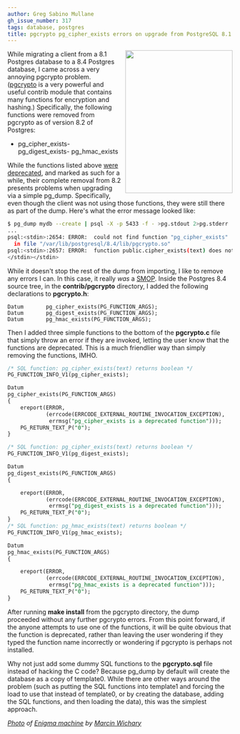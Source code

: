```yaml
---
author: Greg Sabino Mullane
gh_issue_number: 317
tags: database, postgres
title: pgcrypto pg_cipher_exists errors on upgrade from PostgreSQL 8.1
---
```


<a href="/blog/2010/06/10/pgcrypto-pgcipherexists-errors-on/image-0-big.jpeg" onblur="try {parent.deselectBloggerImageGracefully();} catch(e) {}"><img alt="" border="0" id="BLOGGER_PHOTO_ID_5481227901047595058" src="/blog/2010/06/10/pgcrypto-pgcipherexists-errors-on/image-0.jpeg" style="float:right; margin:0 0 10px 10px;cursor:pointer; cursor:hand;width: 240px; height: 320px;"/></a>

 While migrating a client from a 8.1 Postgres database to a 8.4 Postgres database, I came across a very annoying pgcrypto problem. ([pgcrypto](http://www.postgresql.org/docs/current/static/pgcrypto.html) is a very powerful and useful contrib module that contains many functions for encryption and hashing.) Specifically, the following functions were removed from pgcrypto as of version 8.2 of Postgres:

- pg_cipher_exists- pg_digest_exists- pg_hmac_exists

While the functions listed above [were deprecated](http://www.mail-archive.com/pgsql-hackers@postgresql.org/msg81136.html), and marked as such for a while, their complete removal from 8.2 presents problems when upgrading via a simple pg_dump. Specifically, even though the client was not using those functions, they were still there as part of the dump. Here's what the error message looked like:

```bash
$ pg_dump mydb --create | psql -X -p 5433 -f - >pg.stdout 2>pg.stderr
...
psql:<stdin>:2654: ERROR:  could not find function "pg_cipher_exists"
  in file "/var/lib/postgresql/8.4/lib/pgcrypto.so"
psql:<stdin>:2657: ERROR:  function public.cipher_exists(text) does not exist
</stdin></stdin>
```

While it doesn't stop the rest of the dump from importing, I like to remove any errors I can. In this case, it really *was* a [SMOP](http://en.wikipedia.org/wiki/Small_matter_of_programming). Inside the Postgres 8.4 source tree, in the **contrib/pgcrypto** directory, I added the following declarations to **pgcrypto.h**:

```nohighlight
Datum       pg_cipher_exists(PG_FUNCTION_ARGS);
Datum       pg_digest_exists(PG_FUNCTION_ARGS);
Datum       pg_hmac_exists(PG_FUNCTION_ARGS);
```

Then I added three simple functions to the bottom of the **pgcrypto.c** file that simply throw an error if they are invoked, letting the user know that the functions are deprecated. This is a much friendlier way than simply removing the functions, IMHO.

```sql
/* SQL function: pg_cipher_exists(text) returns boolean */
PG_FUNCTION_INFO_V1(pg_cipher_exists);

Datum
pg_cipher_exists(PG_FUNCTION_ARGS)
{
    ereport(ERROR,
            (errcode(ERRCODE_EXTERNAL_ROUTINE_INVOCATION_EXCEPTION),
             errmsg("pg_cipher_exists is a deprecated function")));
    PG_RETURN_TEXT_P("0");
}

/* SQL function: pg_cipher_exists(text) returns boolean */
PG_FUNCTION_INFO_V1(pg_digest_exists);

Datum
pg_digest_exists(PG_FUNCTION_ARGS)
{

    ereport(ERROR,
            (errcode(ERRCODE_EXTERNAL_ROUTINE_INVOCATION_EXCEPTION),
             errmsg("pg_digest_exists is a deprecated function")));
    PG_RETURN_TEXT_P("0");
}
/* SQL function: pg_hmac_exists(text) returns boolean */
PG_FUNCTION_INFO_V1(pg_hmac_exists);

Datum
pg_hmac_exists(PG_FUNCTION_ARGS)
{

    ereport(ERROR,
            (errcode(ERRCODE_EXTERNAL_ROUTINE_INVOCATION_EXCEPTION),
             errmsg("pg_hmac_exists is a deprecated function")));
    PG_RETURN_TEXT_P("0");
}

```

After running **make install** from the pgcrypto directory, the dump proceeded without any further pgcrypto errors. From this point forward, if the anyone attempts to use one of the functions, it will be quite obvious that the function is deprecated, rather than leaving the user wondering if they typed the function name incorrectly or wondering if pgcrypto is perhaps not installed.

Why not just add some dummy SQL functions to the **pgcrypto.sql** file instead of hacking the C code? Because pg_dump by default will create the database as a copy of template0. While there are other ways around the problem (such as putting the SQL functions into template1 and forcing the load to use that instead of template0, or by creating the database, adding the SQL functions, and then loading the data), this was the simplest approach.

*[Photo](http://www.flickr.com/photos/mwichary/2297915254/) of [Enigma machine](http://en.wikipedia.org/wiki/Enigma_machine) by [Marcin Wichary](http://www.flickr.com/photos/mwichary/)*

